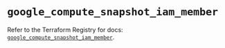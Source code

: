 # `google_compute_snapshot_iam_member`

Refer to the Terraform Registry for docs: [`google_compute_snapshot_iam_member`](https://registry.terraform.io/providers/hashicorp/google-beta/6.2.0/docs/resources/google_compute_snapshot_iam_member).
